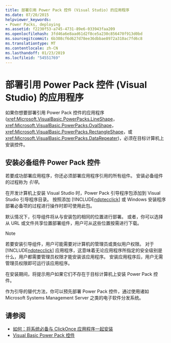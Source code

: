 ```yaml
---
title: 部署引用 Power Pack 控件 (Visual Studio) 的应用程序
ms.date: 07/20/2015
helpviewer_keywords:
- Power Packs, deploying
ms.assetid: f2230f53-a745-4731-89e6-033943faa209
ms.openlocfilehash: 3fd46a6e8aad61d2f8ce5a230c856470f913d0bd
ms.sourcegitcommit: 6b308cf6d627d78ee36dbbae8972a310ac7fd6c8
ms.translationtype: MT
ms.contentlocale: zh-CN
ms.lasthandoff: 01/23/2019
ms.locfileid: "54551769"
---
```

# <a name="deploying-applications-that-reference-power-packs-controls-visual-studio"></a>部署引用 Power Pack 控件 (Visual Studio) 的应用程序
如果你想要部署引用 Power Pack 控件的应用程序 (<xref:Microsoft.VisualBasic.PowerPacks.LineShape>， <xref:Microsoft.VisualBasic.PowerPacks.OvalShape>， <xref:Microsoft.VisualBasic.PowerPacks.RectangleShape>，或<xref:Microsoft.VisualBasic.PowerPacks.DataRepeater>)，必须在目标计算机上安装控件。  
  
## <a name="installing-the-power-packs-controls-as-a-prerequisite"></a>安装必备组件 Power Pack 控件  
 若要成功部署应用程序，你还必须部署应用程序引用的所有组件。 安装必备组件的过程称为 *引导*。  
  
 在开发计算机上安装 Visual Studio 时，Power Pack 引导程序包添加到 Visual Studio 引导程序目录。 按照添加 [!INCLUDE[ndptecclick](~/includes/ndptecclick-md.md)] 或 Windows 安装程序部署必备项的过程进行操作时即可使用此包。  
  
 默认情况下，引导组件将从与安装包的相同的位置进行部署。 或者，你可以选择从 URL 或文件共享位置部署组件，用户可从这些位置按需进行下载。  
  
> [!NOTE]
>  若要安装引导组件，用户可能需要对计算机的管理员或类似用户权限。 对于 [!INCLUDE[ndptecclick](~/includes/ndptecclick-md.md)] 应用程序，这意味着无论应用程序所指定的安全级别是什么，用户都需要管理员权限才能安装该应用程序。 安装应用程序后，用户无需管理员权限即可运行该应用程序。  
  
 在安装期间，将提示用户如果它们不存在于目标计算机上安装 Power Pack 控件。  
  
 作为引导的替代方法，你可以预先部署 Power Pack 控件，通过使用诸如 Microsoft Systems Management Server 之类的电子软件分发系统。  
  
## <a name="see-also"></a>请参阅
- [如何：将系统必备与 ClickOnce 应用程序一起安装](/visualstudio/deployment/how-to-install-prerequisites-with-a-clickonce-application)
- [Visual Basic Power Pack 控件](../../../visual-basic/developing-apps/windows-forms/power-packs-controls.md)
